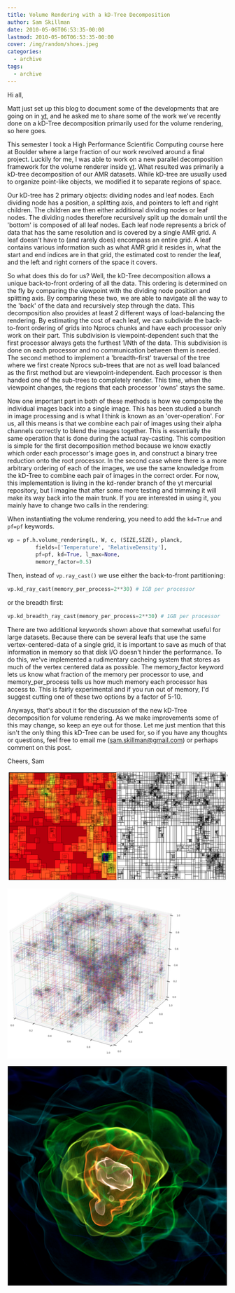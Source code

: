 ```yaml
---
title: Volume Rendering with a kD-Tree Decomposition
author: Sam Skillman
date: 2010-05-06T06:53:35-00:00
lastmod: 2010-05-06T06:53:35-00:00
cover: /img/random/shoes.jpeg
categories:
  - archive
tags:
  - archive
---
```

Hi all,

Matt just set up this blog to document some of the developments that are
going on in [yt](http://yt.enzotools.org), and he asked me to share some
of the work we've recently done on a kD-Tree decomposition primarily
used for the volume rendering, so here goes.

This semester I took a High Performance Scientific Computing course here
at Boulder where a large fraction of our work revolved around a final
project. Luckily for me, I was able to work on a new parallel
decomposition framework for the volume renderer inside
[yt](http://yt.enzotools.org). What resulted was primarily a kD-tree
decomposition of our AMR datasets. While kD-tree are usually used to
organize point-like objects, we modified it to separate regions of
space.

Our kD-tree has 2 primary objects: dividing nodes and leaf nodes. Each
dividing node has a position, a splitting axis, and pointers to left and
right children. The children are then either additional dividing nodes
or leaf nodes. The dividing nodes therefore recursively split up the
domain until the 'bottom' is composed of all leaf nodes. Each leaf node
represents a brick of data that has the same resolution and is covered
by a single AMR grid. A leaf doesn't have to (and rarely does) encompass
an entire grid. A leaf contains various information such as what AMR
grid it resides in, what the start and end indices are in that grid, the
estimated cost to render the leaf, and the left and right corners of the
space it covers.

So what does this do for us? Well, the kD-Tree decomposition allows a
unique back-to-front ordering of all the data. This ordering is
determined on the fly by comparing the viewpoint with the dividing node
position and splitting axis. By comparing these two, we are able to
navigate all the way to the 'back' of the data and recursively step
through the data. This decomposition also provides at least 2 different
ways of load-balancing the rendering. By estimating the cost of each
leaf, we can subdivide the back-to-front ordering of grids into Nprocs
chunks and have each processor only work on their part. This subdivision
is viewpoint-dependent such that the first processor always gets the
furthest 1/Nth of the data. This subdivision is done on each processor
and no communication between them is needed. The second method to
implement a 'breadth-first' traversal of the tree where we first create
Nprocs sub-trees that are not as well load balanced as the first method
but are viewpoint-independent. Each processor is then handed one of the
sub-trees to completely render. This time, when the viewpoint changes,
the regions that each processor 'owns' stays the same.

Now one important part in both of these methods is how we composite the
individual images back into a single image. This has been studied a
bunch in image processing and is what I think is known as an
'over-operation'. For us, all this means is that we combine each pair of
images using their alpha channels correctly to blend the images
together. This is essentially the same operation that is done during the
actual ray-casting. This composition is simple for the first
decomposition method because we know exactly which order each
processor's image goes in, and construct a binary tree reduction onto
the root processor. In the second case where there is a more arbitrary
ordering of each of the images, we use the same knowledge from the
kD-Tree to combine each pair of images in the correct order. For now,
this implementation is living in the kd-render branch of the yt
mercurial repository, but I imagine that after some more testing and
trimming it will make its way back into the main trunk. If you are
interested in using it, you mainly have to change two calls in the
rendering:

When instantiating the volume rendering, you need to add the `kd=True`
and `pf=pf` keywords.

``` python
vp = pf.h.volume_rendering(L, W, c, (SIZE,SIZE), planck,
         fields=['Temperature', 'RelativeDensity'],
         pf=pf, kd=True, l_max=None,
         memory_factor=0.5)
```

Then, instead of `vp.ray_cast()` we use either the back-to-front
partitioning:

``` python
vp.kd_ray_cast(memory_per_process=2**30) # 1GB per processor
```

or the breadth first:

``` python
vp.kd_breadth_ray_cast(memory_per_process=2**30) # 1GB per processor
```

There are two additional keywords shown above that somewhat useful for
large datasets. Because there can be several leafs that use the same
vertex-centered-data of a single grid, it is important to save as much
of that information in memory so that disk I/O doesn't hinder the
performance. To do this, we've implemented a rudimentary cacheing system
that stores as much of the vertex centered data as possible. The
memory\_factor keyword lets us know what fraction of the memory per
processor to use, and memory\_per\_process tells us how much memory each
processor has access to. This is fairly experimental and if you run out
of memory, I'd suggest cutting one of these two options by a factor of
5-10.

Anyways, that's about it for the discussion of the new kD-Tree
decomposition for volume rendering. As we make improvements some of this
may change, so keep an eye out for those. Let me just mention that this
isn't the only thing this kD-Tree can be used for, so if you have any
thoughts or questions, feel free to email me (<sam.skillman@gmail.com>)
or perhaps comment on this post.

Cheers, Sam

![image](/img/AMR-kdTree.png)

![image](/img/3D_kD_Tree.png)

![image](/img/high_res_halo.png)
